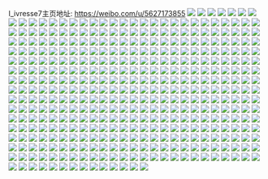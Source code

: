 I_ivresse7主页地址: https://weibo.com/u/5627173855 
![](https://wx4.sinaimg.cn/mw2000/0068P2YDly1h8yo5o7ekjj31x22k2kjm.jpg) 
![](https://wx4.sinaimg.cn/mw2000/0068P2YDly1h8yo5ixxcoj328k2z11ky.jpg) 
![](https://wx4.sinaimg.cn/mw2000/0068P2YDly1h8yo5n9pfyj32062o8qv6.jpg) 
![](https://wx4.sinaimg.cn/mw2000/0068P2YDly1h8yo5m9ug1j32132pg1kz.jpg) 
![](https://wx4.sinaimg.cn/mw2000/0068P2YDly1h8yo5laqu5j31xj2qa1ky.jpg) 
![](https://wx4.sinaimg.cn/mw2000/0068P2YDly1h8yo5kmtn3j322i2rbhdv.jpg) 
![](https://wx4.sinaimg.cn/mw2000/0068P2YDly1h8vquuhtfkj320y2pakjl.jpg) 
![](https://wx4.sinaimg.cn/mw2000/0068P2YDly1h8vqut7bgij32c0340u0x.jpg) 
![](https://wx4.sinaimg.cn/mw2000/0068P2YDly1h8vqus6s9lj32c0340u0x.jpg) 
![](https://wx4.sinaimg.cn/mw2000/0068P2YDly1h8uijvcwcrj31o01o07wh.jpg) 
![](https://wx4.sinaimg.cn/mw2000/0068P2YDly1h8uijvxax0j31o01o0b29.jpg) 
![](https://wx4.sinaimg.cn/mw2000/0068P2YDly1h8uijtnnz0j327f2zmu0x.jpg) 
![](https://wx4.sinaimg.cn/mw2000/0068P2YDly1h8uijxgpkcj32c034pqv5.jpg) 
![](https://wx4.sinaimg.cn/mw2000/0068P2YDly1h7iveyjno6j30n01ds484.jpg) 
![](https://wx4.sinaimg.cn/mw2000/0068P2YDly1h6hoydxqfuj32c0340b2a.jpg) 
![](https://wx4.sinaimg.cn/mw2000/0068P2YDly1h5q250i2c3j30n01ds42s.jpg) 
![](https://wx4.sinaimg.cn/mw2000/0068P2YDly1h5i8gv2pmgj30u01ejn81.jpg) 
![](https://wx4.sinaimg.cn/mw2000/0068P2YDly1h4dc5jogzyj31jq22p4qp.jpg) 
![](https://wx4.sinaimg.cn/mw2000/0068P2YDly1h4dc5kh42ij328b30fnpd.jpg) 
![](https://wx4.sinaimg.cn/mw2000/0068P2YDly1h4dc5l9xwkj31vt2iv1kx.jpg) 
![](https://wx4.sinaimg.cn/mw2000/0068P2YDly1h4bercl2x2j324j2wab2a.jpg) 
![](https://wx4.sinaimg.cn/mw2000/0068P2YDly1h4ab8apwg7j31ti2h04qq.jpg) 
![](https://wx4.sinaimg.cn/mw2000/0068P2YDly1h4ab8x8ncqj32462vab2a.jpg) 
![](https://wx4.sinaimg.cn/mw2000/0068P2YDly1h4abpf5tmjj323w2uq4qq.jpg) 
![](https://wx4.sinaimg.cn/mw2000/0068P2YDly1h4ab8g9b1jj322e2sl7wh.jpg) 
![](https://wx4.sinaimg.cn/mw2000/0068P2YDly1h4ab8juczmj31qo2cqe81.jpg) 
![](https://wx4.sinaimg.cn/mw2000/0068P2YDly1h4abpx7tabj32762xl1jp.jpg) 
![](https://wx4.sinaimg.cn/mw2000/0068P2YDly1h3yse8v0pkj30jq0qa42l.jpg) 
![](https://wx4.sinaimg.cn/mw2000/0068P2YDly1h3yseamlbtj32412tdqv6.jpg) 
![](https://wx4.sinaimg.cn/mw2000/0068P2YDly1h3yseflmkrj31xp2kze82.jpg) 
![](https://wx4.sinaimg.cn/mw2000/0068P2YDly1h3ysec0kcoj31s92frx6p.jpg) 
![](https://wx4.sinaimg.cn/mw2000/0068P2YDly1h3ysedkmqdj32422txb2a.jpg) 
![](https://wx4.sinaimg.cn/mw2000/0068P2YDly1h3ysg1xlewj32c03407wi.jpg) 
![](https://wx4.sinaimg.cn/mw2000/0068P2YDly1h3qsta65mjj32c0340b2b.jpg) 
![](https://wx4.sinaimg.cn/mw2000/0068P2YDly1h3qst8i0b4j31o0280x6p.jpg) 
![](https://wx4.sinaimg.cn/mw2000/0068P2YDly1h3qst922hpj321z2vvb29.jpg) 
![](https://wx4.sinaimg.cn/mw2000/0068P2YDly1h38zlt5ibmj30n00m542l.jpg) 
![](https://wx4.sinaimg.cn/mw2000/0068P2YDly1h37z4x2kzqj31o0280qv5.jpg) 
![](https://wx4.sinaimg.cn/mw2000/0068P2YDly1h2pldobr6bj31tr2gnhdu.jpg) 
![](https://wx4.sinaimg.cn/mw2000/0068P2YDly1h2pldnc7atj31uw2hn4qp.jpg) 
![](https://wx4.sinaimg.cn/mw2000/0068P2YDly1h2iiy79fcaj31w62kckjm.jpg) 
![](https://wx4.sinaimg.cn/mw2000/0068P2YDly1h2iiy86ahzj31wr2lskjm.jpg) 
![](https://wx4.sinaimg.cn/mw2000/0068P2YDly1h2iiya7ldqj32ap329b29.jpg) 
![](https://wx4.sinaimg.cn/mw2000/0068P2YDly1h2iiyat9vdj32c0340b29.jpg) 
![](https://wx4.sinaimg.cn/mw2000/0068P2YDly1h2iiy6h3u9j31nr27oqv5.jpg) 
![](https://wx4.sinaimg.cn/mw2000/0068P2YDly1h286dktrndj32c0340b29.jpg) 
![](https://wx4.sinaimg.cn/mw2000/0068P2YDly1h286dlo51kj32ap329e81.jpg) 
![](https://wx4.sinaimg.cn/mw2000/0068P2YDly1h1alkm3kabj31ti2fc1kx.jpg) 
![](https://wx4.sinaimg.cn/mw2000/0068P2YDly1h1alkmsbx9j32c0340npe.jpg) 
![](https://wx4.sinaimg.cn/mw2000/0068P2YDly1h1alkjfietj30r10uvagk.jpg) 
![](https://wx4.sinaimg.cn/mw2000/0068P2YDly1h1alkppcxwj32c034xx6q.jpg) 
![](https://wx4.sinaimg.cn/mw2000/0068P2YDly1h1alko6xm4j31o02804qp.jpg) 
![](https://wx4.sinaimg.cn/mw2000/0068P2YDly1h1alkoq2qyj31o0280hdt.jpg) 
![](https://wx4.sinaimg.cn/mw2000/0068P2YDly1h05sxkm0rrj30n01ds7fo.jpg) 
![](https://wx4.sinaimg.cn/mw2000/0068P2YDly1gzg7czgqb0j322m33z1ky.jpg) 
![](https://wx4.sinaimg.cn/mw2000/0068P2YDly1gzg7d0jln9j322m33z7wi.jpg) 
![](https://wx4.sinaimg.cn/mw2000/0068P2YDly1gzg7d1i5omj31uz2uohdt.jpg) 
![](https://wx4.sinaimg.cn/mw2000/0068P2YDly1gzg7cy7j2vj31zh2xkkjl.jpg) 
![](https://wx4.sinaimg.cn/mw2000/0068P2YDly1gxq7grjdi8j30xh1e7wso.jpg) 
![](https://wx4.sinaimg.cn/mw2000/0068P2YDly1gxq7grtz9bj30xh1e74d2.jpg) 
![](https://wx4.sinaimg.cn/mw2000/0068P2YDly1gxq7gs937pj30xh1e7apg.jpg) 
![](https://wx4.sinaimg.cn/mw2000/0068P2YDly1gxq7gspxyij30xh1e7tnb.jpg) 
![](https://wx4.sinaimg.cn/mw2000/0068P2YDly1gxi2xhcrq0j32c03407wk.jpg) 
![](https://wx4.sinaimg.cn/mw2000/0068P2YDly1gxi2xd2bwvj32c0340hdy.jpg) 
![](https://wx4.sinaimg.cn/mw2000/0068P2YDly1gxi2xen3e1j32c02xakjn.jpg) 
![](https://wx4.sinaimg.cn/mw2000/0068P2YDly1gxi2xjsrkgj32c0340qv7.jpg) 
![](https://wx4.sinaimg.cn/mw2000/0068P2YDly1gxi2xl8s5gj31o01o0hbc.jpg) 
![](https://wx4.sinaimg.cn/mw2000/0068P2YDly1gxi2x8gwxfj30l40ss7d5.jpg) 
![](https://wx4.sinaimg.cn/mw2000/0068P2YDly1gx7ydw3pauj328h28h4qq.jpg) 
![](https://wx4.sinaimg.cn/mw2000/0068P2YDly1gx7ydwyjrfj320c20chdt.jpg) 
![](https://wx4.sinaimg.cn/mw2000/0068P2YDly1gx7ydxx9itj32c02c0npd.jpg) 
![](https://wx4.sinaimg.cn/mw2000/0068P2YDly1gx7ydyl83xj32c02c0kjl.jpg) 
![](https://wx4.sinaimg.cn/mw2000/0068P2YDly1gx7ydzxojij32c02c0qv5.jpg) 
![](https://wx4.sinaimg.cn/mw2000/0068P2YDly1gx7ye0okgzj32c02c0e82.jpg) 
![](https://wx4.sinaimg.cn/mw2000/0068P2YDly1gx7ye1ftpwj32c02c04qq.jpg) 
![](https://wx4.sinaimg.cn/mw2000/0068P2YDly1gx7ydv1zl8j31y81y8e81.jpg) 
![](https://wx4.sinaimg.cn/mw2000/0068P2YDly1gx7ye2aem7j32bb2jp1ky.jpg) 
![](https://wx4.sinaimg.cn/mw2000/0068P2YDly1gx65btizcjj32c0340kjn.jpg) 
![](https://wx4.sinaimg.cn/mw2000/0068P2YDly1gx65brj59sj32c0340npf.jpg) 
![](https://wx4.sinaimg.cn/mw2000/0068P2YDly1gwtvjm65o5j32c02c0kjl.jpg) 
![](https://wx4.sinaimg.cn/mw2000/0068P2YDly1gwtvjqrc12j32c02c0wwq.jpg) 
![](https://wx4.sinaimg.cn/mw2000/0068P2YDly1gwtvjl5i0fj31400u0gr6.jpg) 
![](https://wx4.sinaimg.cn/mw2000/0068P2YDly1gwtvjn6q45j32c02c0hdt.jpg) 
![](https://wx4.sinaimg.cn/mw2000/0068P2YDly1gwtvjlbhvbj31400u0gqz.jpg) 
![](https://wx4.sinaimg.cn/mw2000/0068P2YDly1gwtvjq2jb2j32c0340kjn.jpg) 
![](https://wx4.sinaimg.cn/mw2000/0068P2YDly1gwtvjku35bj31400u0gr6.jpg) 
![](https://wx4.sinaimg.cn/mw2000/0068P2YDly1gwtvjoh2ovj32c02c0kjl.jpg) 
![](https://wx4.sinaimg.cn/mw2000/0068P2YDly1gwtvjrnmb9j32c02c0b29.jpg) 
![](https://wx4.sinaimg.cn/mw2000/0068P2YDly1gwgetb9nw2j32c02c0u0x.jpg) 
![](https://wx4.sinaimg.cn/mw2000/0068P2YDly1gwget8chlmj325t25tb2a.jpg) 
![](https://wx4.sinaimg.cn/mw2000/0068P2YDly1gwgetcmc4bj32c02c0qv5.jpg) 
![](https://wx4.sinaimg.cn/mw2000/0068P2YDly1gwgetdnbpyj32c02c0kjl.jpg) 
![](https://wx4.sinaimg.cn/mw2000/0068P2YDly1gwget9rpy7j32c02c0hdt.jpg) 
![](https://wx4.sinaimg.cn/mw2000/0068P2YDly1gwgetf6ayzj32c02c0x6q.jpg) 
![](https://wx4.sinaimg.cn/mw2000/0068P2YDly1gwgetgk4b3j32c03407wi.jpg) 
![](https://wx4.sinaimg.cn/mw2000/0068P2YDly1gwgeti7h6dj32c034hkjn.jpg) 
![](https://wx4.sinaimg.cn/mw2000/0068P2YDly1gwgetjcv2nj31mh29pu0x.jpg) 
![](https://wx4.sinaimg.cn/mw2000/0068P2YDly1gwgdq7xsiaj30rs0rsaco.jpg) 
![](https://wx4.sinaimg.cn/mw2000/0068P2YDly1gwdj6yj3gdj32c0340hdu.jpg) 
![](https://wx4.sinaimg.cn/mw2000/0068P2YDly1gwdj6wza44j32c03407wi.jpg) 
![](https://wx4.sinaimg.cn/mw2000/0068P2YDly1gwdj7d982aj32c0340x6p.jpg) 
![](https://wx4.sinaimg.cn/mw2000/0068P2YDly1gwdj7h9uonj32c0340b2a.jpg) 
![](https://wx4.sinaimg.cn/mw2000/0068P2YDly1gw0t12t0t9j323q2fcx6q.jpg) 
![](https://wx4.sinaimg.cn/mw2000/0068P2YDly1gw0t17n0eij32c02cdqv6.jpg) 
![](https://wx4.sinaimg.cn/mw2000/0068P2YDly1gw0t1adowdj30uk48s1ky.jpg) 
![](https://wx4.sinaimg.cn/mw2000/0068P2YDly1gw0t1xg2ooj30uk48t4qq.jpg) 
![](https://wx4.sinaimg.cn/mw2000/0068P2YDly1gw0t20bhtsj32c02c0kjm.jpg) 
![](https://wx4.sinaimg.cn/mw2000/0068P2YDly1gw0t1e199xj315o2bcx6p.jpg) 
![](https://wx4.sinaimg.cn/mw2000/0068P2YDly1gw0t1qpufnj32bt2bshdv.jpg) 
![](https://wx4.sinaimg.cn/mw2000/0068P2YDly1gw0t1snfdsj31o01o0nl5.jpg) 
![](https://wx4.sinaimg.cn/mw2000/0068P2YDly1gw0t1ubwyyj31o01o04qp.jpg) 
![](https://wx4.sinaimg.cn/mw2000/0068P2YDly1gvuw61pwzmj31o01o04ph.jpg) 
![](https://wx4.sinaimg.cn/mw2000/0068P2YDly1gvd2sta9n1j62c02c07wh02.jpg) 
![](https://wx4.sinaimg.cn/mw2000/0068P2YDly1gvd2svge1lj61zz272e8102.jpg) 
![](https://wx4.sinaimg.cn/mw2000/0068P2YDly1gvd2su4llmj62c02c0kjl02.jpg) 
![](https://wx4.sinaimg.cn/mw2000/0068P2YDly1gvd2tdgejsj62c02c0e8102.jpg) 
![](https://wx4.sinaimg.cn/mw2000/0068P2YDly1gvd2suolz5j62bc2bc7wi02.jpg) 
![](https://wx4.sinaimg.cn/mw2000/0068P2YDly1gvd2te060ij62yo1o0qv502.jpg) 
![](https://wx4.sinaimg.cn/mw2000/0068P2YDly1gvd2tekdf4j62bv2bv7wi02.jpg) 
![](https://wx4.sinaimg.cn/mw2000/0068P2YDly1gvd2tf17exj61kb1kbb0n02.jpg) 
![](https://wx4.sinaimg.cn/mw2000/0068P2YDly1gvd2v9u9xnj62c02c0qv502.jpg) 
![](https://wx4.sinaimg.cn/mw2000/0068P2YDly1guk0q7ivtaj61o01o01j302.jpg) 
![](https://wx4.sinaimg.cn/mw2000/0068P2YDly1guk0q1la3pj62c033yx6q02.jpg) 
![](https://wx4.sinaimg.cn/mw2000/0068P2YDly1guk0q6bbhnj32c0340npe.jpg) 
![](https://wx4.sinaimg.cn/mw2000/0068P2YDly1guk0tasssyj62c02c0u0x02.jpg) 
![](https://wx4.sinaimg.cn/mw2000/0068P2YDly1guk0tcr35xj62c02c07wi02.jpg) 
![](https://wx4.sinaimg.cn/mw2000/0068P2YDly1guk0ud0qhhj62c02c0qv502.jpg) 
![](https://wx4.sinaimg.cn/mw2000/0068P2YDly1guiega6zjnj62993404qr02.jpg) 
![](https://wx4.sinaimg.cn/mw2000/0068P2YDly1guiegb18vdj629s340kjn02.jpg) 
![](https://wx4.sinaimg.cn/mw2000/0068P2YDly1guiegc03q3j62aa340kjn02.jpg) 
![](https://wx4.sinaimg.cn/mw2000/0068P2YDly1guiegdd2axj62c0340npg02.jpg) 
![](https://wx4.sinaimg.cn/mw2000/0068P2YDly1guiegdxlchj61o01o0kjl02.jpg) 
![](https://wx4.sinaimg.cn/mw2000/0068P2YDly1guiegehhxoj62c02c01ky02.jpg) 
![](https://wx4.sinaimg.cn/mw2000/0068P2YDly1guiegf6auhj62c02c0kjl02.jpg) 
![](https://wx4.sinaimg.cn/mw2000/0068P2YDly1guiegfpk22j62c02c0kjl02.jpg) 
![](https://wx4.sinaimg.cn/mw2000/0068P2YDly1guieggg8xlj62c02c01ky02.jpg) 
![](https://wx4.sinaimg.cn/mw2000/0068P2YDgy1gu6t5mtrblj32c02c0npd.jpg) 
![](https://wx4.sinaimg.cn/mw2000/0068P2YDgy1gu6t5o8icwj32c02c0npd.jpg) 
![](https://wx4.sinaimg.cn/mw2000/0068P2YDgy1gu6t5panbrj32c02c07wh.jpg) 
![](https://wx4.sinaimg.cn/mw2000/0068P2YDly1gu50l52cjxj32c02c01ky.jpg) 
![](https://wx4.sinaimg.cn/mw2000/0068P2YDly1gu50l779lxj32c02c0hdu.jpg) 
![](https://wx4.sinaimg.cn/mw2000/0068P2YDly1gu50l9475sj32c02c0e81.jpg) 
![](https://wx4.sinaimg.cn/mw2000/0068P2YDly1gu50la2n5gj32c02c0e82.jpg) 
![](https://wx4.sinaimg.cn/mw2000/0068P2YDly1gu50trto6hj31o01o0b29.jpg) 
![](https://wx4.sinaimg.cn/mw2000/0068P2YDly1gu50l873d9j32c02c0kjl.jpg) 
![](https://wx4.sinaimg.cn/mw2000/0068P2YDly1gu50lat2e3j32c02c0hdt.jpg) 
![](https://wx4.sinaimg.cn/mw2000/0068P2YDly1gu50ldxypej31zw22rnpd.jpg) 
![](https://wx4.sinaimg.cn/mw2000/0068P2YDly1gu50ld8g5sj32c03407wj.jpg) 
![](https://wx4.sinaimg.cn/mw2000/0068P2YDly1gthbu0p1tij31o01o04qp.jpg) 
![](https://wx4.sinaimg.cn/mw2000/0068P2YDly1gthbu1j4hqj31i91it7tw.jpg) 
![](https://wx4.sinaimg.cn/mw2000/0068P2YDly1gthbu2ztp9j31t02mfhdu.jpg) 
![](https://wx4.sinaimg.cn/mw2000/0068P2YDly1gthbu3zftcj31qx2g5e82.jpg) 
![](https://wx4.sinaimg.cn/mw2000/0068P2YDly1gthbtzlqmzj32c02c0b2a.jpg) 
![](https://wx4.sinaimg.cn/mw2000/0068P2YDly1gthbu03uj8j30n01dqwu0.jpg) 
![](https://wx4.sinaimg.cn/mw2000/0068P2YDly1gthbtyc0imj32c02c0x6p.jpg) 
![](https://wx4.sinaimg.cn/mw2000/0068P2YDly1gthbu4zygoj32c02c0kjm.jpg) 
![](https://wx4.sinaimg.cn/mw2000/0068P2YDly1gthbu60o16j322x22y7wi.jpg) 
![](https://wx4.sinaimg.cn/mw2000/0068P2YDly1gthbtytf5nj30n01dq47o.jpg) 
![](https://wx4.sinaimg.cn/mw2000/0068P2YDly1gtfmn2fqz2j31hn1hnnjt.jpg) 
![](https://wx4.sinaimg.cn/mw2000/0068P2YDly1gtfmn47pw1j32c02c0qv5.jpg) 
![](https://wx4.sinaimg.cn/mw2000/0068P2YDly1gtfmn5r6i3j32c02c01kx.jpg) 
![](https://wx4.sinaimg.cn/mw2000/0068P2YDly1gtfmn6p368j32c02c07wh.jpg) 
![](https://wx4.sinaimg.cn/mw2000/0068P2YDly1gtfmn7m1etj32c02c01kx.jpg) 
![](https://wx4.sinaimg.cn/mw2000/0068P2YDly1gtfmn8h98gj32c02c04qp.jpg) 
![](https://wx4.sinaimg.cn/mw2000/0068P2YDly1gtfmn9hz66j32c02c0b29.jpg) 
![](https://wx4.sinaimg.cn/mw2000/0068P2YDly1gtfmnape10j32c02c01ky.jpg) 
![](https://wx4.sinaimg.cn/mw2000/0068P2YDly1gtfmnbuinpj32c02c0b29.jpg) 
![](https://wx4.sinaimg.cn/mw2000/0068P2YDly1gt9hn06x86j31hq1kt1kx.jpg) 
![](https://wx4.sinaimg.cn/mw2000/0068P2YDly1gt9hmvret4j32c035pnpe.jpg) 
![](https://wx4.sinaimg.cn/mw2000/0068P2YDly1gt9hmu12lrj32c033yhdt.jpg) 
![](https://wx4.sinaimg.cn/mw2000/0068P2YDly1gt9hmx2q5xj32963401kz.jpg) 
![](https://wx4.sinaimg.cn/mw2000/0068P2YDly1gt9hn2kopmj32c03407wj.jpg) 
![](https://wx4.sinaimg.cn/mw2000/0068P2YDly1gt9hmxyptoj32c02c0kjm.jpg) 
![](https://wx4.sinaimg.cn/mw2000/0068P2YDly1gt9hn17iewj32c02c0tzp.jpg) 
![](https://wx4.sinaimg.cn/mw2000/0068P2YDly1gt9hmtgka5j32c02c04qq.jpg) 
![](https://wx4.sinaimg.cn/mw2000/0068P2YDly1gt9hmznwzuj32c02c0hdu.jpg) 
![](https://wx4.sinaimg.cn/mw2000/0068P2YDly1gt68evaxlsj31o01o0b29.jpg) 
![](https://wx4.sinaimg.cn/mw2000/0068P2YDly1gt68evxgumj31o01o0b29.jpg) 
![](https://wx4.sinaimg.cn/mw2000/0068P2YDly1gt68ewr2naj32c02c0e81.jpg) 
![](https://wx4.sinaimg.cn/mw2000/0068P2YDly1gt68extes4j32c02c0e81.jpg) 
![](https://wx4.sinaimg.cn/mw2000/0068P2YDly1gt68eyrw38j32c02c0qv5.jpg) 
![](https://wx4.sinaimg.cn/mw2000/0068P2YDly1gt68ezlugbj30jw0ij3zl.jpg) 
![](https://wx4.sinaimg.cn/mw2000/0068P2YDly1gt1qtfk327j31o22gxb2a.jpg) 
![](https://wx4.sinaimg.cn/mw2000/0068P2YDly1gsvnzc5qk1j31o01o04qp.jpg) 
![](https://wx4.sinaimg.cn/mw2000/0068P2YDly1gsvnzd35qrj31o01o04qp.jpg) 
![](https://wx4.sinaimg.cn/mw2000/0068P2YDly1gstho7a3bmj31z71z7twc.jpg) 
![](https://wx4.sinaimg.cn/mw2000/0068P2YDly1gstho8yluxj32c02c0npd.jpg) 
![](https://wx4.sinaimg.cn/mw2000/0068P2YDly1gsthoa72npj32c02c0b2a.jpg) 
![](https://wx4.sinaimg.cn/mw2000/0068P2YDly1gsthobjnbnj32c02c0kjm.jpg) 
![](https://wx4.sinaimg.cn/mw2000/0068P2YDly1gsthpjh2qtj30tu0tuguw.jpg) 
![](https://wx4.sinaimg.cn/mw2000/0068P2YDly1gsthrydch2j32c02c0u0x.jpg) 
![](https://wx4.sinaimg.cn/mw2000/0068P2YDly1gsl2v94te2j32652841kq.jpg) 
![](https://wx4.sinaimg.cn/mw2000/0068P2YDly1gsl2v9vvzij3240240ay2.jpg) 
![](https://wx4.sinaimg.cn/mw2000/0068P2YDly1gsl2vb69olj30v20tbwss.jpg) 
![](https://wx4.sinaimg.cn/mw2000/0068P2YDly1gsl2vbxir4j32c02c0e82.jpg) 
![](https://wx4.sinaimg.cn/mw2000/0068P2YDly1gsl2vcniwoj32c02c0qv5.jpg) 
![](https://wx4.sinaimg.cn/mw2000/0068P2YDly1gsl2v7f28sj32c02c0npd.jpg) 
![](https://wx4.sinaimg.cn/mw2000/0068P2YDly1gsl2vdsdflj32c02c04qq.jpg) 
![](https://wx4.sinaimg.cn/mw2000/0068P2YDly1gsl2veow5fj327f1gmqv5.jpg) 
![](https://wx4.sinaimg.cn/mw2000/0068P2YDly1gsl2vflfnjj324v23b1ky.jpg) 
![](https://wx4.sinaimg.cn/mw2000/0068P2YDly1gsfr2el9txj31o01o0ki5.jpg) 
![](https://wx4.sinaimg.cn/mw2000/0068P2YDly1gsfr2fhmtjj32c02c0kjm.jpg) 
![](https://wx4.sinaimg.cn/mw2000/0068P2YDly1gsdeiz4x48j31o01o01kz.jpg) 
![](https://wx4.sinaimg.cn/mw2000/0068P2YDly1gsdej0gzaij31o01o0qv6.jpg) 
![](https://wx4.sinaimg.cn/mw2000/0068P2YDly1gsatv079ojj31rm1rmhc3.jpg) 
![](https://wx4.sinaimg.cn/mw2000/0068P2YDly1gsatv0txswj32c02c0kjl.jpg) 
![](https://wx4.sinaimg.cn/mw2000/0068P2YDly1gsatv1ovywj32c02c0b2a.jpg) 
![](https://wx4.sinaimg.cn/mw2000/0068P2YDly1gsatv2bx62j32c02c07wh.jpg) 
![](https://wx4.sinaimg.cn/mw2000/0068P2YDly1gsatv4vvbaj32c02c0e81.jpg) 
![](https://wx4.sinaimg.cn/mw2000/0068P2YDly1gsatv2xdfuj32c02c0kjl.jpg) 
![](https://wx4.sinaimg.cn/mw2000/0068P2YDly1gsatv3y2y9j32c02c04qr.jpg) 
![](https://wx4.sinaimg.cn/mw2000/0068P2YDly1gsatuyvpm4j322z22zwvg.jpg) 
![](https://wx4.sinaimg.cn/mw2000/0068P2YDly1gsatv68dxzj32c02c04qq.jpg) 
![](https://wx4.sinaimg.cn/mw2000/0068P2YDly1gs9kiyjyjgj32c02c0twl.jpg) 
![](https://wx4.sinaimg.cn/mw2000/0068P2YDly1gs44jw6agrj31o01o07wh.jpg) 
![](https://wx4.sinaimg.cn/mw2000/0068P2YDly1gs44jwunufj31eu2584qf.jpg) 
![](https://wx4.sinaimg.cn/mw2000/0068P2YDly1gs44jyhej6j31nc24ynpd.jpg) 
![](https://wx4.sinaimg.cn/mw2000/0068P2YDly1grs4b8unroj316u1l4nho.jpg) 
![](https://wx4.sinaimg.cn/mw2000/0068P2YDly1grre4pq39xj31o01o01h7.jpg) 
![](https://wx4.sinaimg.cn/mw2000/0068P2YDly1grre4ok67gj31o01ofe6n.jpg) 
![](https://wx4.sinaimg.cn/mw2000/0068P2YDly1grenyowzmlj32c02c0npe.jpg) 
![](https://wx4.sinaimg.cn/mw2000/0068P2YDly1grenynpw2sj32jb2jbx6r.jpg) 
![](https://wx4.sinaimg.cn/mw2000/0068P2YDly1grenyo8onoj31xf0wbn3d.jpg) 
![](https://wx4.sinaimg.cn/mw2000/0068P2YDly1gr8ph3uqe3j31o01o04qp.jpg) 
![](https://wx4.sinaimg.cn/mw2000/0068P2YDly1gr8ph1zjsyj31bk1bk1es.jpg) 
![](https://wx4.sinaimg.cn/mw2000/0068P2YDly1gr8ph311n4j31qt1qtkj1.jpg) 
![](https://wx4.sinaimg.cn/mw2000/0068P2YDly1gr8ph2gpu3j31jg1jg4qp.jpg) 
![](https://wx4.sinaimg.cn/mw2000/0068P2YDly1gr8byn2h2yj32c02c0npd.jpg) 
![](https://wx4.sinaimg.cn/mw2000/0068P2YDly1gr8byf7lkuj32c02c04qq.jpg) 
![](https://wx4.sinaimg.cn/mw2000/0068P2YDly1gr8bykocx4j32c02c0npe.jpg) 
![](https://wx4.sinaimg.cn/mw2000/0068P2YDly1gr8bylqtp0j32c02c04qq.jpg) 
![](https://wx4.sinaimg.cn/mw2000/0068P2YDly1gr8byo2lsgj32c02c0qv6.jpg) 
![](https://wx4.sinaimg.cn/mw2000/0068P2YDly1gr8byg05g7j32c02c01ky.jpg) 
![](https://wx4.sinaimg.cn/mw2000/0068P2YDly1gr8bygowfhj32c02c01ky.jpg) 
![](https://wx4.sinaimg.cn/mw2000/0068P2YDly1gr8byhskpfj33402c04qr.jpg) 
![](https://wx4.sinaimg.cn/mw2000/0068P2YDly1gr8byjoh43j32c02c04qr.jpg) 
![](https://wx4.sinaimg.cn/mw2000/0068P2YDly1gr6h2eyf5cj33402c01ky.jpg) 
![](https://wx4.sinaimg.cn/mw2000/0068P2YDly1gr6h2gwmdfj33402c0x6p.jpg) 
![](https://wx4.sinaimg.cn/mw2000/0068P2YDly1gr363hrd1sj32c02c01ky.jpg) 
![](https://wx4.sinaimg.cn/mw2000/0068P2YDly1gr363lpev9j32c02c0hdt.jpg) 
![](https://wx4.sinaimg.cn/mw2000/0068P2YDly1gr363irneij32c02c0x6p.jpg) 
![](https://wx4.sinaimg.cn/mw2000/0068P2YDly1gr363kwka5j32c02c0u0x.jpg) 
![](https://wx4.sinaimg.cn/mw2000/0068P2YDly1gr363fuk8uj32c02c0x6p.jpg) 
![](https://wx4.sinaimg.cn/mw2000/0068P2YDly1gr363nonh7j31o01o01kx.jpg) 
![](https://wx4.sinaimg.cn/mw2000/0068P2YDly1gqze991ddij30tn16bb29.jpg) 
![](https://wx4.sinaimg.cn/mw2000/0068P2YDly1gqtzu5cav6j31o01o01kx.jpg) 
![](https://wx4.sinaimg.cn/mw2000/0068P2YDly1gqtztqg49sj32c02c0b2a.jpg) 
![](https://wx4.sinaimg.cn/mw2000/0068P2YDly1gqtztolikqj31o01o01kx.jpg) 
![](https://wx4.sinaimg.cn/mw2000/0068P2YDly1gqtztp9et1j32c02c01ky.jpg) 
![](https://wx4.sinaimg.cn/mw2000/0068P2YDly1gqtzto2twbj31o01o01kx.jpg) 
![](https://wx4.sinaimg.cn/mw2000/0068P2YDly1gqtztr1ktpj325s25s7wh.jpg) 
![](https://wx4.sinaimg.cn/mw2000/0068P2YDly1gqtztrd0gmj32c02c0qkm.jpg) 
![](https://wx4.sinaimg.cn/mw2000/0068P2YDly1gqtztu73vtj32c02c0hdu.jpg) 
![](https://wx4.sinaimg.cn/mw2000/0068P2YDly1gqtztuz8x5j32c0340hdt.jpg) 
![](https://wx4.sinaimg.cn/mw2000/0068P2YDly1gq3d6hsg3pj32c02c0hdu.jpg) 
![](https://wx4.sinaimg.cn/mw2000/0068P2YDly1gq3d6fmu8yj32c0340hdv.jpg) 
![](https://wx4.sinaimg.cn/mw2000/0068P2YDly1gq3d6ioe52j32c02c01jk.jpg) 
![](https://wx4.sinaimg.cn/mw2000/0068P2YDly1gq3d6oz698j32c02c0b29.jpg) 
![](https://wx4.sinaimg.cn/mw2000/0068P2YDly1gq3d6qfpudj31t11t1hdt.jpg) 
![](https://wx4.sinaimg.cn/mw2000/0068P2YDly1gq3d6md4rpj32c02c0ttg.jpg) 
![](https://wx4.sinaimg.cn/mw2000/0068P2YDly1gq3d6rkxq4j32c02c01kx.jpg) 
![](https://wx4.sinaimg.cn/mw2000/0068P2YDly1gq3d6t4blyj31bk1bkb29.jpg) 
![](https://wx4.sinaimg.cn/mw2000/0068P2YDly1gq3dbtq5b6j30h8340b29.jpg) 
![](https://wx4.sinaimg.cn/mw2000/0068P2YDly1gpdjog3ep5j30u00u0n3p.jpg) 
![](https://wx4.sinaimg.cn/mw2000/0068P2YDly1gpdjq3mu97j30u01407dd.jpg) 
![](https://wx4.sinaimg.cn/mw2000/0068P2YDly1gpdjoe1qmfj30u00u0wqk.jpg) 
![](https://wx4.sinaimg.cn/mw2000/0068P2YDly1gpdjq0lqz5j30u0140118.jpg) 
![](https://wx4.sinaimg.cn/mw2000/0068P2YDly1gpdjofn5b3j30u00u0wp9.jpg) 
![](https://wx4.sinaimg.cn/mw2000/0068P2YDly1gpdjq2czn1j30u0140grg.jpg) 
![](https://wx4.sinaimg.cn/mw2000/0068P2YDly1gpdjojpjvlj30u0140tfr.jpg) 
![](https://wx4.sinaimg.cn/mw2000/0068P2YDly1gpdjolc0p4j30u014010s.jpg) 
![](https://wx4.sinaimg.cn/mw2000/0068P2YDly1gpdjom0yapj30u0140tfz.jpg) 
![](https://wx4.sinaimg.cn/mw2000/0068P2YDly1gp3wlxn8e6j30u00u0qcu.jpg) 
![](https://wx4.sinaimg.cn/mw2000/0068P2YDly1gp3wkwsjtbj30u00v9ale.jpg) 
![](https://wx4.sinaimg.cn/mw2000/0068P2YDly1gp3wkykmlfj30u014844e.jpg) 
![](https://wx4.sinaimg.cn/mw2000/0068P2YDly1gp3wkzoa7jj30u0148wnx.jpg) 
![](https://wx4.sinaimg.cn/mw2000/0068P2YDly1gp3wkxtqb7j30u00u046q.jpg) 
![](https://wx4.sinaimg.cn/mw2000/0068P2YDly1gp3wl0sa69j30u00u0dnw.jpg) 
![](https://wx4.sinaimg.cn/mw2000/0068P2YDly1gp3wl25j9jj30u00u00z2.jpg) 
![](https://wx4.sinaimg.cn/mw2000/0068P2YDly1gp3wnze7wmj30u014045q.jpg) 
![](https://wx4.sinaimg.cn/mw2000/0068P2YDly1gp3wn1xcqsj30u014045w.jpg) 
![](https://wx4.sinaimg.cn/mw2000/0068P2YDly1gorvpxp9shj30u00u0akq.jpg) 
![](https://wx4.sinaimg.cn/mw2000/0068P2YDly1gmvkqwwa5aj32c02c01kx.jpg) 
![](https://wx4.sinaimg.cn/mw2000/0068P2YDly1gmvksgna8fj31sc1sctug.jpg) 
![](https://wx4.sinaimg.cn/mw2000/0068P2YDly1gmvlg2drnej31o01o0aux.jpg) 
![](https://wx4.sinaimg.cn/mw2000/0068P2YDly1gmvlg1j60dj31o01o01kx.jpg) 
![](https://wx4.sinaimg.cn/mw2000/0068P2YDly1gm4v8ns47rj31400u0dop.jpg) 
![](https://wx4.sinaimg.cn/mw2000/0068P2YDly1gm4v8oqiiaj30u01407cp.jpg) 
![](https://wx4.sinaimg.cn/mw2000/0068P2YDly1gm4v8naj96j30u00u00z0.jpg) 
![](https://wx4.sinaimg.cn/mw2000/0068P2YDly1gm4v8p440bj30u00u0te8.jpg) 
![](https://wx4.sinaimg.cn/mw2000/0068P2YDly1gm4v8pvpy8j30u00u0ajj.jpg) 
![](https://wx4.sinaimg.cn/mw2000/0068P2YDly1gm4v8qxg60j30u00u0gsn.jpg) 
![](https://wx4.sinaimg.cn/mw2000/0068P2YDly1gm4v8rnq65j30u00u0dl4.jpg) 
![](https://wx4.sinaimg.cn/mw2000/0068P2YDly1gm4v8s4doqj30u00u0thr.jpg) 
![](https://wx4.sinaimg.cn/mw2000/0068P2YDly1gm4vatd5uqj30u00u0win.jpg) 
![](https://wx4.sinaimg.cn/mw2000/0068P2YDly1gjuc6x42bxj31400u078f.jpg) 
![](https://wx4.sinaimg.cn/mw2000/0068P2YDly1gjuc6w64wcj31400u0jwf.jpg) 
![](https://wx4.sinaimg.cn/mw2000/0068P2YDly1gjuc6vvzyoj31400u0afj.jpg) 
![](https://wx4.sinaimg.cn/mw2000/0068P2YDly1gjuc6xe9y5j30u00u041h.jpg) 
![](https://wx4.sinaimg.cn/mw2000/0068P2YDly1gjuc82045lj30u00u049n.jpg) 
![](https://wx4.sinaimg.cn/mw2000/0068P2YDly1gjuc6xom5mj30u00u0wjv.jpg) 
![](https://wx4.sinaimg.cn/mw2000/0068P2YDly1gjuc6y0c34j30u00u0450.jpg) 
![](https://wx4.sinaimg.cn/mw2000/0068P2YDly1gjuc6ycnehj30u00u0gtv.jpg) 
![](https://wx4.sinaimg.cn/mw2000/0068P2YDly1gjuc6ypw1rj30u00u0do7.jpg) 
![](https://wx4.sinaimg.cn/mw2000/0068P2YDly1gjicbjpfqyj31400u04df.jpg) 
![](https://wx4.sinaimg.cn/mw2000/0068P2YDly1gjicb9a08hj30u00u0gtf.jpg) 
![](https://wx4.sinaimg.cn/mw2000/0068P2YDly1gjicbbv03qj30u00u047a.jpg) 
![](https://wx4.sinaimg.cn/mw2000/0068P2YDly1gjicbdjso1j30u00u0dlu.jpg) 
![](https://wx4.sinaimg.cn/mw2000/0068P2YDly1gjicomx3zij30u00u0aj2.jpg) 
![](https://wx4.sinaimg.cn/mw2000/0068P2YDly1gjicblhwumj30u00uk7ao.jpg) 
![](https://wx4.sinaimg.cn/mw2000/0068P2YDly1gjicc1gwgmj30mi0miwi5.jpg) 
![](https://wx4.sinaimg.cn/mw2000/0068P2YDly1gjic92daddj31400u0doy.jpg) 
![](https://wx4.sinaimg.cn/mw2000/0068P2YDly1gjicbfdunwj30u00u043e.jpg) 
![](https://wx4.sinaimg.cn/mw2000/0068P2YDly1gc0v7vfferj32o02o0u0x.jpg) 
![](https://wx4.sinaimg.cn/mw2000/0068P2YDly1gat1av8bhfj30u01hcwjm.jpg) 
![](https://wx4.sinaimg.cn/mw2000/0068P2YDly1gat1atrcsmj3160160b29.jpg) 
![](https://wx4.sinaimg.cn/mw2000/0068P2YDly1gat1aqvihxj31o01o0hdv.jpg) 
![](https://wx4.sinaimg.cn/mw2000/0068P2YDly1gat1arp6tuj31601604qp.jpg) 
![](https://wx4.sinaimg.cn/mw2000/0068P2YDly1gat1aurk46j3160160kjl.jpg) 
![](https://wx4.sinaimg.cn/mw2000/0068P2YDly1gat1am13l0j318g0xc7wh.jpg) 
![](https://wx4.sinaimg.cn/mw2000/0068P2YDly1gat1aldea8j31hc0u0ap9.jpg) 
![](https://wx4.sinaimg.cn/mw2000/0068P2YDly1gat1asje8cj30u00u0x09.jpg) 
![](https://wx4.sinaimg.cn/mw2000/0068P2YDly1gat1awac4vj31o01o04qq.jpg) 
![](https://wx4.sinaimg.cn/mw2000/0068P2YDly1g9jw3mx5lvj315o5hxu11.jpg) 
![](https://wx4.sinaimg.cn/mw2000/0068P2YDly1g9jw3rztpnj31e01uo1ky.jpg) 
![](https://wx4.sinaimg.cn/mw2000/0068P2YDly1g9jw3ppkejj315o2bc1ky.jpg) 
![](https://wx4.sinaimg.cn/mw2000/0068P2YDly1g9jw3vtmjej315o4mo1l0.jpg) 
![](https://wx4.sinaimg.cn/mw2000/0068P2YDly1g9jw48e1vmj315o36l7wj.jpg) 
![](https://wx4.sinaimg.cn/mw2000/0068P2YDly1g9jw3za4tbj315o4c9hdv.jpg) 
![](https://wx4.sinaimg.cn/mw2000/0068P2YDly1g9jw4dx7pwj315o3h0qv6.jpg) 
![](https://wx4.sinaimg.cn/mw2000/0068P2YDly1g9jw4a3v8jj315o20xx6p.jpg) 
![](https://wx4.sinaimg.cn/mw2000/0068P2YDly1g9jw444360j315o543hdy.jpg) 
![](https://wx4.sinaimg.cn/mw2000/0068P2YDly1g7gpkdvl7qj315o2bce82.jpg) 
![](https://wx4.sinaimg.cn/mw2000/0068P2YDly1g7gpknblnzj30u00u0wwf.jpg) 
![](https://wx4.sinaimg.cn/mw2000/0068P2YDly1g7gpkhdcp4j315o2bchdu.jpg) 
![](https://wx4.sinaimg.cn/mw2000/0068P2YDly1g7gpko1w20j30u00u0h4o.jpg) 
![](https://wx4.sinaimg.cn/mw2000/0068P2YDly1g7gpkxi3ipj31hc1hcqv6.jpg) 
![](https://wx4.sinaimg.cn/mw2000/0068P2YDly1g7gpjzmc18j315o5schdy.jpg) 
![](https://wx4.sinaimg.cn/mw2000/0068P2YDly1g7gpk9wcjnj315o4mob2d.jpg) 
![](https://wx4.sinaimg.cn/mw2000/0068P2YDly1g7gpks8cjpj31o01o0x6q.jpg) 
![](https://wx4.sinaimg.cn/mw2000/0068P2YDly1g7gpklx82qj32o02o0u0y.jpg) 
![](https://wx4.sinaimg.cn/mw2000/0068P2YDly1g43rp9pkb3j30u00u04hz.jpg) 
![](https://wx4.sinaimg.cn/mw2000/0068P2YDly1g43rp7cnmxj30rs0rsdt1.jpg) 
![](https://wx4.sinaimg.cn/mw2000/0068P2YDly1g43rp7v4tij31hc1hc4qp.jpg) 
![](https://wx4.sinaimg.cn/mw2000/0068P2YDly1g43rsrwh6tj32o02o0b2b.jpg) 
![](https://wx4.sinaimg.cn/mw2000/0068P2YDly1g43rp6rym1j32o02o0npf.jpg) 
![](https://wx4.sinaimg.cn/mw2000/0068P2YDly1g43rp94mkhj30u00u01kc.jpg) 
![](https://wx4.sinaimg.cn/mw2000/0068P2YDly1g43rpeqij3j30qo0qodgy.jpg) 
![](https://wx4.sinaimg.cn/mw2000/0068P2YDly1g43rp5iwg5j31o01o07wi.jpg) 
![](https://wx4.sinaimg.cn/mw2000/0068P2YDly1g43rsqqviaj32o02o07wj.jpg) 
![](https://wx4.sinaimg.cn/mw2000/0068P2YDly1g3axuqnvznj30u00u04f5.jpg) 
![](https://wx4.sinaimg.cn/mw2000/0068P2YDly1g3axurokd9j30u00u0k6l.jpg) 
![](https://wx4.sinaimg.cn/mw2000/0068P2YDly1g3axut2px4j30u00u0wua.jpg) 
![](https://wx4.sinaimg.cn/mw2000/0068P2YDly1g3axuu7y3rj30u00u019z.jpg) 
![](https://wx4.sinaimg.cn/mw2000/0068P2YDly1g2y3fh6k7hj30rs1jk4qp.jpg) 
![](https://wx4.sinaimg.cn/mw2000/0068P2YDly1g2y3fewo8ij30rs1jk4qp.jpg) 
![](https://wx4.sinaimg.cn/mw2000/0068P2YDly1g2y3ft1h51j30rs1jk1kx.jpg) 
![](https://wx4.sinaimg.cn/mw2000/0068P2YDly1g2y3nadq7jj30xc18g7wh.jpg) 
![](https://wx4.sinaimg.cn/mw2000/0068P2YDly1g2y3fkwgvdj30u00u0nfd.jpg) 
![](https://wx4.sinaimg.cn/mw2000/0068P2YDly1g2y3frm97lj31o01o04qr.jpg) 
![](https://wx4.sinaimg.cn/mw2000/0068P2YDly1g2y3fk2zskj31o01o0u0y.jpg) 
![](https://wx4.sinaimg.cn/mw2000/0068P2YDly1g2y3ffvu9ij30rs1jkhbc.jpg) 
![](https://wx4.sinaimg.cn/mw2000/0068P2YDly1g2y3hush86j30rs2bcx6p.jpg) 
![](https://wx4.sinaimg.cn/mw2000/0068P2YDly1fx34xin5qvj30qo0saq8d.jpg) 
![](https://wx4.sinaimg.cn/mw2000/0068P2YDly1fx34xjjb5lj30qo0qo0ws.jpg) 
![](https://wx4.sinaimg.cn/mw2000/0068P2YDly1fx34xl7ehvj30qo0zh7dq.jpg) 
![](https://wx4.sinaimg.cn/mw2000/0068P2YDly1fx34xmesx2j30qo0qo7bq.jpg) 
![](https://wx4.sinaimg.cn/mw2000/0068P2YDly1fw82t1qf07j31hc1hc4qp.jpg) 
![](https://wx4.sinaimg.cn/mw2000/0068P2YDly1fw7zzt1pw8j31hc140am7.jpg) 
![](https://wx4.sinaimg.cn/mw2000/0068P2YDly1fw7zztxcw8j30u00u0jwf.jpg) 
![](https://wx4.sinaimg.cn/mw2000/0068P2YDly1fw7zzuzi72j31av0n27a6.jpg) 
![](https://wx4.sinaimg.cn/mw2000/0068P2YDly1fvv9iqyjx9j315o15ob29.jpg) 
![](https://wx4.sinaimg.cn/mw2000/0068P2YDly1fthofmy40mj31hc1hcb29.jpg) 
![](https://wx4.sinaimg.cn/mw2000/0068P2YDly1fs5pwo9hcgj30u01407fa.jpg) 
![](https://wx4.sinaimg.cn/mw2000/0068P2YDly1fs5pwralo8j32o02o0b2a.jpg) 
![](https://wx4.sinaimg.cn/mw2000/0068P2YDly1fs5px01e5vj33k0200b2b.jpg) 
![](https://wx4.sinaimg.cn/mw2000/0068P2YDly1fs5px4f7rdj33k0200qv6.jpg) 
![](https://wx4.sinaimg.cn/mw2000/0068P2YDly1fs5pwuxli3j32o02o0npe.jpg) 
![](https://wx4.sinaimg.cn/mw2000/0068P2YDly1fs5px4xbasj30k00qowf8.jpg) 
![](https://wx4.sinaimg.cn/mw2000/0068P2YDly1frlkzmv777j30rs2bc1ky.jpg) 
![](https://wx4.sinaimg.cn/mw2000/0068P2YDly1frlkzpdfadj30rs2bcx6p.jpg) 
![](https://wx4.sinaimg.cn/mw2000/0068P2YDly1frlkzqw9l1j30rs1z7qv5.jpg) 
![](https://wx4.sinaimg.cn/mw2000/0068P2YDly1frlkztcpyzj30k00k0te9.jpg) 
![](https://wx4.sinaimg.cn/mw2000/0068P2YDly1frlkzrywpaj30u00u0gy1.jpg) 
![](https://wx4.sinaimg.cn/mw2000/0068P2YDly1frlkzsqeocj31400u010n.jpg) 
![](https://wx4.sinaimg.cn/mw2000/0068P2YDly1frlkzukgexj30xc18gnil.jpg) 
![](https://wx4.sinaimg.cn/mw2000/0068P2YDly1frlkzvw22jj30rs2bcu0x.jpg) 
![](https://wx4.sinaimg.cn/mw2000/0068P2YDly1frlkzyes6vj33k0200kjn.jpg) 
![](https://wx4.sinaimg.cn/mw2000/0068P2YDly1frep13byqbj30u01407hp.jpg) 
![](https://wx4.sinaimg.cn/mw2000/0068P2YDly1frep14w6sxj30md0md0ug.jpg) 
![](https://wx4.sinaimg.cn/mw2000/0068P2YDly1frep14iovzj31hc0u0x6p.jpg) 
![](https://wx4.sinaimg.cn/mw2000/0068P2YDly1frep12l3g9j30xc18g7wh.jpg) 
![](https://wx4.sinaimg.cn/mw2000/0068P2YDly1fr3vz5i51hj31hc1hcnid.jpg) 
![](https://wx4.sinaimg.cn/mw2000/0068P2YDly1fpp8h1rmocj30qo0qomzv.jpg) 
![](https://wx4.sinaimg.cn/mw2000/0068P2YDly1fpp8h29dyyj30qo0qo795.jpg) 
![](https://wx4.sinaimg.cn/mw2000/0068P2YDly1fpp8h31qjoj30qo0qon0n.jpg) 
